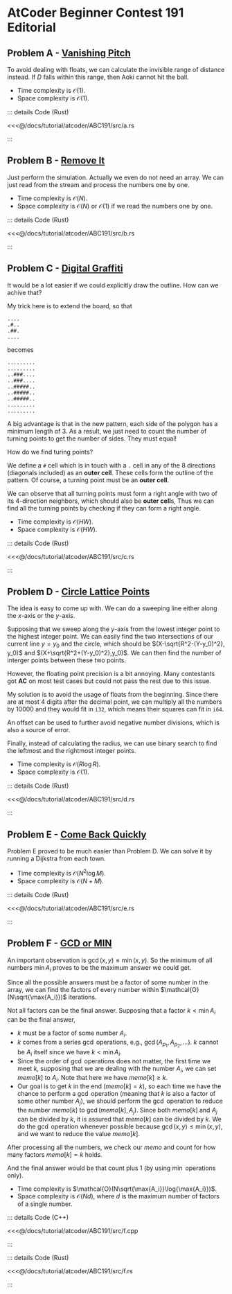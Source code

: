 # AtCoder Beginner Contest 191 Editorial

## Problem A -  [Vanishing Pitch](https://atcoder.jp/contests/abc191/tasks/abc191_a)

To avoid dealing with floats, we can calculate the invisible range of distance instead. If $D$ falls within this range, then Aoki cannot hit the ball.

- Time complexity is $\mathcal{O}(1)$.
- Space complexity is $\mathcal{O}(1)$.

::: details Code (Rust)

<<<@/docs/tutorial/atcoder/ABC191/src/a.rs

:::

## Problem B - [Remove It](https://atcoder.jp/contests/abc191/tasks/abc191_b)

Just perform the simulation. Actually we even do not need an array. We can just read from the stream and process the numbers one by one.

- Time complexity is $\mathcal{O}(N)$.
- Space complexity is $\mathcal{O}(N)$ or $\mathcal{O}(1)$ if we read the numbers one by one.

::: details Code (Rust)

<<<@/docs/tutorial/atcoder/ABC191/src/b.rs

:::

## Problem C - [Digital Graffiti](https://atcoder.jp/contests/abc191/tasks/abc191_c)

It would be a lot easier if we could explicitly draw the outline. How can we achive that?

My trick here is to extend the board, so that 

```
....
.#..
.##.
....
```

becomes

```
.........
.........
..###....
..###....
..#####..
..#####..
..#####..
.........
.........
```

A big advantage is that in the new pattern, each side of the polygon has a minimum length of $3$. As a result, we just need to count the number of turning points to get the number of sides. They must equal!

How do we find turing points?

We define a `#` cell which is in touch with a `.` cell in any of the 8 directions (diagonals included) as an **outer cell**. These cells form the outline of the pattern. Of course, a turning point must be an **outer cell**.

We can observe that all turning points must form a right angle with two of its 4-direction neighbors, which should also be **outer cell**s, Thus we can find all the turning points by checking if they can form a right angle.

- Time complexity is $\mathcal{O}(HW)$.
- Space complexity is $\mathcal{O}(HW)$.

::: details Code (Rust)

<<<@/docs/tutorial/atcoder/ABC191/src/c.rs

:::

## Problem D - [Circle Lattice Points](https://atcoder.jp/contests/abc191/tasks/abc191_d)

The idea is easy to come up with. We can do a sweeping line either along the $x$-axis or the $y$-axis.

Supposing that we sweep along the $y$-axis from the lowest integer point to the highest integer point. We can easily find the two intersections of our current line $y=y_0$ and the circle, which should be $(X-\sqrt{R^2-(Y-y_0)^2}, y_0)$ and $(X+\sqrt{R^2+(Y-y_0)^2},y_0)$. We can then find the number of interger points between these two points.

However, the floating point precision is a bit annoying. Many contestants got **AC** on most test cases but could not pass the rest due to this issue.

My solution is to avoid the usage of floats from the beginning. Since there are at most $4$ digits after the decimal point, we can multiply all the numbers by $10000$ and they would fit in `i32`, which means their squares can fit in `i64`.

An offset can be used to further avoid negative number divisions, which is also a source of error.

Finally, instead of calculating the radius, we can use binary search to find the leftmost and the rightmost integer points.

- Time complexity is $\mathcal{O}(R\log R)$.
- Space complexity is $\mathcal{O}(1)$.

::: details Code (Rust)

<<<@/docs/tutorial/atcoder/ABC191/src/d.rs

:::

## Problem E - [Come Back Quickly](https://atcoder.jp/contests/abc191/tasks/abc191_e)

Problem E proved to be much easier than Problem D. We can solve it by running a Dijkstra from each town.

- Time complexity is $\mathcal{O}(N^2\log M)$.
- Space complexity is $\mathcal{O}(N+M)$.

::: details Code (Rust)

<<<@/docs/tutorial/atcoder/ABC191/src/e.rs

:::

## Problem F - [GCD or MIN](https://atcoder.jp/contests/abc191/tasks/abc191_f)

An important observation is $\gcd(x,y)\leq\min(x,y)$. So the minimum of all numbers $\min{A_i}$ proves to be the maximum answer we could get.

Since all the possible answers must be a factor of some number in the array, we can find the factors of every number within $\mathcal{O}(N\sqrt{\max{A_i}})$ iterations.

Not all factors can be the final answer. Supposing that a factor $k<\min{A_i}$ can be the final answer,

- $k$ must be a factor of some number $A_i$.
- $k$ comes from a series $\gcd$ operations, e.g., $\gcd(A_{p_1},A_{p_2},\dots)$. $k$ cannot be $A_i$ itself since we have $k<\min{A_i}$.
- Since the order of $\gcd$ operations does not matter, the first time we meet $k$, supposing that we are dealing with the number $A_i$, we can set $memo[k]$ to $A_i$. Note that here we have $memo[k]\geq k$.
- Our goal is to get $k$ in the end ($memo[k]=k$), so each time we have the chance to perform a $\gcd$ operation (meaning that $k$ is also a factor of some other number $A_j$), we should perform the $\gcd$ operation to reduce the number $memo[k]$ to $\gcd(memo[k],A_j)$. Since both $memo[k]$ and $A_j$ can be divided by $k$, it is assured that $memo[k]$ can be divided by $k$. We do the $\gcd$ operation whenever possible because $\gcd(x,y)\leq\min(x,y)$, and we want to reduce the value $memo[k]$.

After processing all the numbers, we check our $memo$ and count for how many factors $memo[k]=k$ holds.

And the final answer would be that count plus $1$ (by using $\min$ operations only).

- Time complexity is $\mathcal{O}(N\sqrt{\max{A_i}}\log{\max{A_i}})$.
- Space complexity is $\mathcal{O}(Nd)$, where $d$ is the maximum number of factors of a single number.

::: details Code (C++)

<<<@/docs/tutorial/atcoder/ABC191/src/f.cpp

:::

::: details Code (Rust)

<<<@/docs/tutorial/atcoder/ABC191/src/f.rs

:::

<Utterances />